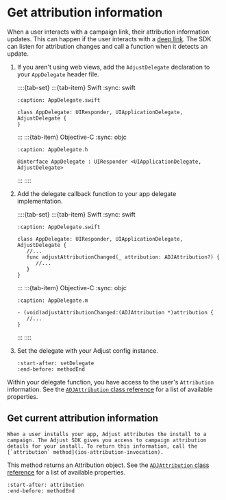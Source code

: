 # Get attribution information

When a user interacts with a campaign link, their attribution information updates. This can happen if the user interacts with a [deep link](https://help.adjust.com/en/article/deep-links). The SDK can listen for attribution changes and call a function when it detects an update.

1. If you aren't using web views, add the `AdjustDelegate` declaration to your `AppDelegate` header file.

   ::::{tab-set}
   :::{tab-item} Swift
   :sync: swift
   ```{code-block} swift
   :caption: AppDelegate.swift

   class AppDelegate: UIResponder, UIApplicationDelegate, AdjustDelegate {
   }
   ```
   :::
   :::{tab-item} Objective-C
   :sync: objc
   ```{code-block} objc
   :caption: AppDelegate.h

   @interface AppDelegate : UIResponder <UIApplicationDelegate, AdjustDelegate>
   ```
   :::
   ::::

2. Add the delegate callback function to your app delegate implementation.

   ::::{tab-set}
   :::{tab-item} Swift
   :sync: swift
   ```{code-block} swift
   :caption: AppDelegate.swift

   class AppDelegate: UIResponder, UIApplicationDelegate, AdjustDelegate {
      //...
      func adjustAttributionChanged(_ attribution: ADJAttribution?) {
         //...
      }
   }
   ```
   :::
   :::{tab-item} Objective-C
   :sync: objc
   ```{code-block} objc
   :caption: AppDelegate.m

   - (void)adjustAttributionChanged:(ADJAttribution *)attribution {
      //...
   }
   ```
   :::
   ::::

3. Set the delegate with your Adjust config instance.

   ```{include} /ios/fragments/ADJConfig.md
   :start-after: setDelegate
   :end-before: methodEnd
   ```

Within your delegate function, you have access to the user's `Attribution` information. See the [`ADJAttribution` class reference]() for a list of available properties.

## Get current attribution information

```{versionadded} v4.11.0
When a user installs your app, Adjust attributes the install to a campaign. The Adjust SDK gives you access to campaign attribution details for your install. To return this information, call the [`attribution` method](ios-attribution-invocation).
```

This method returns an Attribution object. See the [`ADJAttribution` class reference]() for a list of available properties.

```{include} /ios/fragments/Adjust.md
:start-after: attribution
:end-before: methodEnd
```

